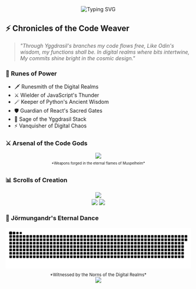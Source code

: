 <div align="center">
  <img src="https://readme-typing-svg.herokuapp.com?font=Norse&size=25&duration=3000&pause=1000&color=9745F5&center=true&vCenter=true&width=435&lines=In+the+halls+of+Valhalla...;Where+code+flows+like+mead...;Bits+dance+like+Valkyries...;Through+the+digital+Yggdrasil..." alt="Typing SVG" />
</div>

## ⚡ Chronicles of the Code Weaver
> *"Through Yggdrasil's branches my code flows free,*
> *Like Odin's wisdom, my functions shall be.*
> *In digital realms where bits intertwine,*
> *My commits shine bright in the cosmic design."*

### 🌌 Runes of Power
- 🗡️ Runesmith of the Digital Realms
- ⚔️ Wielder of JavaScript's Thunder
- 🪄 Keeper of Python's Ancient Wisdom
- 🛡️ Guardian of React's Sacred Gates
- 🌳 Sage of the Yggdrasil Stack
- ⚡ Vanquisher of Digital Chaos

### ⚔️ Arsenal of the Code Gods
<div align="center">
  <img src="https://skillicons.dev/icons?i=python,js,react,nodejs,git" />
  <br/>
  <sub><sup>*Weapons forged in the eternal flames of Muspelheim*</sup></sub>
</div>

### 📊 Scrolls of Creation
<div align="center">
  <img src="https://github-readme-stats.vercel.app/api?username=unlovdman&theme=midnight-purple&hide_border=true&include_all_commits=true&count_private=true" width="55%" /> </br>
  <img src="https://github-readme-streak-stats.herokuapp.com/?user=unlovdman&theme=midnight-purple&hide_border=true" width="50%" />
  <img src="https://github-readme-stats.vercel.app/api/top-langs/?username=unlovdman&theme=midnight-purple&hide_border=true&include_all_commits=true&count_private=true&layout=compact" width="36%" /> </br>
</div>

### 🐉 Jörmungandr's Eternal Dance
<div align="center">
  <picture>
    <source media="(prefers-color-scheme: dark)" srcset="https://github.com/unlovdman/unlovdman/blob/output/github-jormungandr-dark.svg">
    <source media="(prefers-color-scheme: light)" srcset="https://github.com/unlovdman/unlovdman/blob/output/github-jormungandr.svg">
    <img alt="Jörmungandr's contribution dance through the digital realms" src="https://github.com/unlovdman/unlovdman/blob/output/github-jormungandr.svg">
  </picture>
</div>

<div align="center">
  <sub>*Witnessed by the Norns of the Digital Realms*</sub><br/>
  <img src="https://visitcount.itsvg.in/api?id=unlovdman&icon=2&color=6" />
</div>
